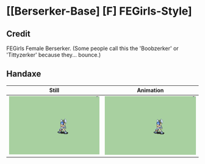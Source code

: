 # [\[Berserker-Base\] \[F\] FEGirls-Style]

## Credit

FEGirls Female Berserker. (Some people call this the 'Boobzerker' or 'Tittyzerker' because they... bounce.)
	
## Handaxe

| Still | Animation |
| :---: | :-------: |
| ![Handaxe still](./Handaxe_000.png) | ![Handaxe animation](./Handaxe.gif) |
